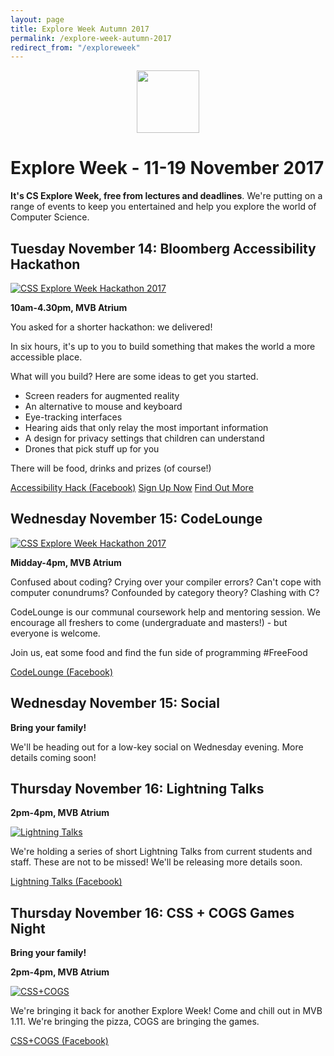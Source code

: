 ```yaml
---
layout: page
title: Explore Week Autumn 2017
permalink: /explore-week-autumn-2017
redirect_from: "/exploreweek"
---
```


<center><img src="/assets/images/contrib/events/2017-02-explore-week/css-explore-week-icon.png" style="height: 100px; width: auto; margin: 0 auto;"/></center>

# Explore Week - 11-19 November 2017

**It's CS Explore Week, free from lectures and deadlines**. We're putting on a range of events to keep you entertained and help you explore the world of Computer Science.

## **Tuesday November 14**: Bloomberg Accessibility Hackathon

<a href="https://www.facebook.com/events/479772452408106/">![CSS Explore Week Hackathon 2017](/assets/images/contrib/events/2017-11-explore-week/accessibility-hackathon-cover-image.png)</a>

**10am-4.30pm, MVB Atrium**

You asked for a shorter hackathon: we delivered!

In six hours, it's up to you to build something that makes the world a more accessible place.

What will you build? Here are some ideas to get you started.

* Screen readers for augmented reality
* An alternative to mouse and keyboard
* Eye-tracking interfaces
* Hearing aids that only relay the most important information
* A design for privacy settings that children can understand
* Drones that pick stuff up for you

There will be food, drinks and prizes (of course!)

<a href="https://www.facebook.com/events/479772452408106/" class="btn btn--dark">Accessibility Hack (Facebook)</a>
<a href="https://goo.gl/forms/amhvaj5Qgsgk8KEG3" class="btn btn--dark">Sign Up Now</a>
<a href="/accessibilityhack2017" class="btn btn--dark">Find Out More</a>

## **Wednesday November 15**: CodeLounge

<a href="https://www.facebook.com/events/1868800843433282/">![CSS Explore Week Hackathon 2017](/assets/images/contrib/events/2017-11-explore-week/codelounge-cover-image.png)</a>

**Midday-4pm, MVB Atrium**

Confused about coding? Crying over your compiler errors? Can't cope with computer conundrums? Confounded by category theory? Clashing with C?

CodeLounge is our communal coursework help and mentoring session. We encourage all freshers to come (undergraduate and masters!) - but everyone is welcome.

Join us, eat some food and find the fun side of programming #FreeFood

<a href="https://www.facebook.com/events/1868800843433282/" class="btn btn--dark">CodeLounge (Facebook)</a>

## **Wednesday November 15**: Social

**Bring your family!**

We'll be heading out for a low-key social on Wednesday evening. More details coming soon!

## **Thursday November 16**: Lightning Talks

**2pm-4pm, MVB Atrium**

<a href="https://www.facebook.com/events/136873833631865/">![Lightning Talks](/assets/images/contrib/events/2017-11-explore-week/lightning-talks-cover-image.png)</a>

We're holding a series of short Lightning Talks from current students and staff. These are not to be missed! We'll be releasing more details soon.

<a href="https://www.facebook.com/events/136873833631865/" class="btn btn--dark">Lightning Talks (Facebook)</a>

## **Thursday November 16**: CSS + COGS Games Night

**Bring your family!**

**2pm-4pm, MVB Atrium**

<a href="https://www.facebook.com/events/200291933845976/">![CSS+COGS](/assets/images/contrib/events/2017-11-explore-week/css-cogs-cover-image.png)</a>

We're bringing it back for another Explore Week! Come and chill out in MVB 1.11. We're bringing the pizza, COGS are bringing the games.

<a href="https://www.facebook.com/events/200291933845976/" class="btn btn--dark">CSS+COGS (Facebook)</a>
